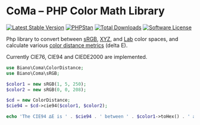 CoMa – PHP Color Math Library
===============

[![Latest Stable Version](https://img.shields.io/packagist/v/biano/coma.svg?style=flat-square&colorB=blue)](https://packagist.org/packages/biano/coma)
[![PHPStan](https://img.shields.io/badge/style-level%209-brightgreen.svg?style=flat-square&label=phpstan)](https://github.com/phpstan/phpstan)
[![Total Downloads](https://img.shields.io/packagist/dt/biano/coma.svg?style=flat-square&colorB=blue)](https://packagist.org/packages/biano/coma/stats)
[![Software License](https://img.shields.io/github/license/bianocz/coma-php.svg?style=flat-square&colorB=blue)](./LICENSE)

Php library to convert between [sRGB](//en.wikipedia.org/wiki/SRGB), [XYZ](//en.wikipedia.org/wiki/XYZ_color_space), and [Lab](//en.wikipedia.org/wiki/Lab_color_space) color spaces, and calculate various [color distance metrics](//en.wikipedia.org/wiki/Color_difference) (delta E). 

Currently CIE76, CIE94 and CIEDE2000 are implemented.

```php
use Biano\Coma\ColorDistance;
use Biano\Coma\sRGB;

$color1 = new sRGB(1, 5, 250);
$color2 = new sRGB(0, 0, 208);

$cd = new ColorDistance;
$cie94 = $cd->cie94($color1, $color2);

echo 'The CIE94 ∆E is ' . $cie94 . ' between ' . $color1->toHex() . ' and ' . $color2->toHex() . '.';
```
